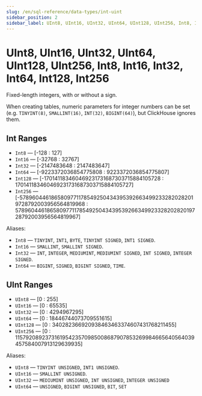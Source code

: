 ```yaml
---
slug: /en/sql-reference/data-types/int-uint
sidebar_position: 2
sidebar_label: UInt8, UInt16, UInt32, UInt64, UInt128, UInt256, Int8, Int16, Int32, Int64, Int128, Int256
---
```


# UInt8, UInt16, UInt32, UInt64, UInt128, UInt256, Int8, Int16, Int32, Int64, Int128, Int256

Fixed-length integers, with or without a sign.

When creating tables, numeric parameters for integer numbers can be set (e.g. `TINYINT(8)`, `SMALLINT(16)`, `INT(32)`, `BIGINT(64)`), but ClickHouse ignores them.

## Int Ranges

- `Int8` — \[-128 : 127\]
- `Int16` — \[-32768 : 32767\]
- `Int32` — \[-2147483648 : 2147483647\]
- `Int64` — \[-9223372036854775808 : 9223372036854775807\]
- `Int128` — \[-170141183460469231731687303715884105728 : 170141183460469231731687303715884105727\]
- `Int256` — \[-57896044618658097711785492504343953926634992332820282019728792003956564819968 : 57896044618658097711785492504343953926634992332820282019728792003956564819967\]

Aliases:

- `Int8` — `TINYINT`, `INT1`, `BYTE`, `TINYINT SIGNED`, `INT1 SIGNED`.
- `Int16` — `SMALLINT`, `SMALLINT SIGNED`.
- `Int32` — `INT`, `INTEGER`, `MEDIUMINT`, `MEDIUMINT SIGNED`, `INT SIGNED`, `INTEGER SIGNED`.
- `Int64` — `BIGINT`, `SIGNED`, `BIGINT SIGNED`, `TIME`.

## UInt Ranges

- `UInt8` — \[0 : 255\]
- `UInt16` — \[0 : 65535\]
- `UInt32` — \[0 : 4294967295\]
- `UInt64` — \[0 : 18446744073709551615\]
- `UInt128` — \[0 : 340282366920938463463374607431768211455\]
- `UInt256` — \[0 : 115792089237316195423570985008687907853269984665640564039457584007913129639935\]

Aliases:

- `UInt8` — `TINYINT UNSIGNED`, `INT1 UNSIGNED`.
- `UInt16` — `SMALLINT UNSIGNED`.
- `UInt32` — `MEDIUMINT UNSIGNED`, `INT UNSIGNED`, `INTEGER UNSIGNED`
- `UInt64` — `UNSIGNED`, `BIGINT UNSIGNED`, `BIT`, `SET`

